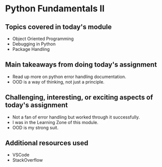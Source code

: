 # Python Fundamentals II

## Topics covered in today's module

* Object Oriented Programming
* Debugging in Python
* Package Handling

## Main takeaways from doing today's assignment
* Read up more on python error handling documentation.
* OOD is a way of thinking, not just a principle.
<To be filled>

## Challenging, interesting, or exciting aspects of today's assignment
* Not a fan of error handling but worked through it successfully.
* I was in the Learning Zone of this module.
* OOD is my strong suit.
<To be filled>

## Additional resources used 
* VSCode
* StackOverflow
<To be filled>
